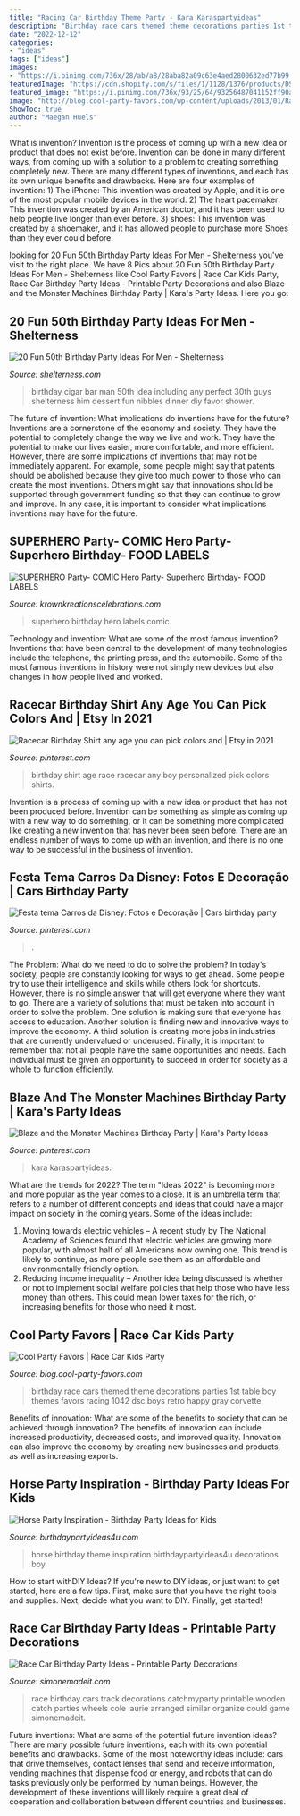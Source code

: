 ```yaml
---
title: "Racing Car Birthday Theme Party - Kara Karaspartyideas"
description: "Birthday race cars themed theme decorations parties 1st table boy themes favors racing 1042 dsc boys retro happy gray corvette"
date: "2022-12-12"
categories:
- "ideas"
tags: ["ideas"]
images:
- "https://i.pinimg.com/736x/28/ab/a8/28aba82a09c63e4aed2800632ed77b99.jpg"
featuredImage: "https://cdn.shopify.com/s/files/1/1128/1376/products/DSC_0039_46867fbe-1167-474e-a6b2-49b4d6f17884_grande.JPG?v=1467019781"
featured_image: "https://i.pinimg.com/736x/93/25/64/93256487041152ff90ac76b37329e7ee.jpg"
image: "http://blog.cool-party-favors.com/wp-content/uploads/2013/01/Race-Car-Kids-Party.jpg"
ShowToc: true
author: "Maegan Huels"
---
```



What is invention?
Invention is the process of coming up with a new idea or product that does not exist before. Invention can be done in many different ways, from coming up with a solution to a problem to creating something completely new. There are many different types of inventions, and each has its own unique benefits and drawbacks. Here are four examples of invention: 1) The iPhone: This invention was created by Apple, and it is one of the most popular mobile devices in the world. 2) The heart pacemaker: This invention was created by an American doctor, and it has been used to help people live longer than ever before. 3) shoes: This invention was created by a shoemaker, and it has allowed people to purchase more Shoes than they ever could before.

	

		
looking for 20 Fun 50th Birthday Party Ideas For Men - Shelterness you've visit to the right place. We have 8 Pics about 20 Fun 50th Birthday Party Ideas For Men - Shelterness like Cool Party Favors | Race Car Kids Party, Race Car Birthday Party Ideas - Printable Party Decorations and also Blaze and the Monster Machines Birthday Party | Kara&#039;s Party Ideas. Here you go:
		
    
## 20 Fun 50th Birthday Party Ideas For Men - Shelterness

<img loading=lazy src="http://i.shelterness.com/2017/02/10-a-cigar-bar-is-a-perfect-idea-for-any-mans-party-including-a-birthday-one.jpg" onerror="this.onerror=null;this.src='https://tse1.mm.bing.net/th?id=OIP.kCklnuIMQ0jvvkGrnUL0HQHaLH&amp;pid=15.1';" alt="20 Fun 50th Birthday Party Ideas For Men - Shelterness">

_Source: shelterness.com_

>birthday cigar bar man 50th idea including any perfect 30th guys shelterness him dessert fun nibbles dinner diy favor shower. 

	

The future of invention: What implications do inventions have for the future?
Inventions are a cornerstone of the economy and society. They have the potential to completely change the way we live and work. They have the potential to make our lives easier, more comfortable, and more efficient. However, there are some implications of inventions that may not be immediately apparent. For example, some people might say that patents should be abolished because they give too much power to those who can create the most inventions. Others might say that innovations should be supported through government funding so that they can continue to grow and improve. In any case, it is important to consider what implications inventions may have for the future.

    
## SUPERHERO Party- COMIC Hero Party- Superhero Birthday- FOOD LABELS

<img loading=lazy src="https://cdn.shopify.com/s/files/1/1128/1376/products/DSC_0039_46867fbe-1167-474e-a6b2-49b4d6f17884_grande.JPG?v=1467019781" onerror="this.onerror=null;this.src='https://tse4.mm.bing.net/th?id=OIP.0VITCFdp6D3cbHr2_8mZDQAAAA&amp;pid=15.1';" alt="SUPERHERO Party- COMIC Hero Party- Superhero Birthday- FOOD LABELS">

_Source: krownkreationscelebrations.com_

>superhero birthday hero labels comic. 

	

Technology and invention: What are some of the most famous invention?
Inventions that have been central to the development of many technologies include the telephone, the printing press, and the automobile. Some of the most famous inventions in history were not simply new devices but also changes in how people lived and worked.

    
## Racecar Birthday Shirt Any Age You Can Pick Colors And | Etsy In 2021

<img loading=lazy src="https://i.pinimg.com/736x/cf/7c/66/cf7c669ced8f444f4b50a54833b50195.jpg" onerror="this.onerror=null;this.src='https://tse2.mm.bing.net/th?id=OIP.SFRCg1hcyJF-BGCEcXT-nQHaJ3&amp;pid=15.1';" alt="Racecar Birthday Shirt any age you can pick colors and | Etsy in 2021">

_Source: pinterest.com_

>birthday shirt age race racecar any boy personalized pick colors shirts. 

	

Invention is a process of coming up with a new idea or product that has not been produced before. Invention can be something as simple as coming up with a new way to do something, or it can be something more complicated like creating a new invention that has never been seen before. There are an endless number of ways to come up with an invention, and there is no one way to be successful in the business of invention.

    
## Festa Tema Carros Da Disney: Fotos E Decoração | Cars Birthday Party

<img loading=lazy src="https://i.pinimg.com/736x/28/ab/a8/28aba82a09c63e4aed2800632ed77b99.jpg" onerror="this.onerror=null;this.src='https://tse4.mm.bing.net/th?id=OIP.f1tIBHjsZpEDYt69YrVn4gHaHS&amp;pid=15.1';" alt="Festa tema Carros da Disney: Fotos e Decoração | Cars birthday party">

_Source: pinterest.com_

>. 

	

The Problem: What do we need to do to solve the problem?
In today's society, people are constantly looking for ways to get ahead. Some people try to use their intelligence and skills while others look for shortcuts. However, there is no simple answer that will get everyone where they want to go. There are a variety of solutions that must be taken into account in order to solve the problem. One solution is making sure that everyone has access to education. Another solution is finding new and innovative ways to improve the economy. A third solution is creating more jobs in industries that are currently undervalued or underused. Finally, it is important to remember that not all people have the same opportunities and needs. Each individual must be given an opportunity to succeed in order for society as a whole to function efficiently.

    
## Blaze And The Monster Machines Birthday Party | Kara&#039;s Party Ideas

<img loading=lazy src="https://i.pinimg.com/736x/93/25/64/93256487041152ff90ac76b37329e7ee.jpg" onerror="this.onerror=null;this.src='https://tse4.mm.bing.net/th?id=OIP.z7dl94SnEUhnl0-oB3GJdAHaLH&amp;pid=15.1';" alt="Blaze and the Monster Machines Birthday Party | Kara&#039;s Party Ideas">

_Source: pinterest.com_

>kara karaspartyideas. 

	

What are the trends for 2022?
The term "Ideas 2022" is becoming more and more popular as the year comes to a close. It is an umbrella term that refers to a number of different concepts and ideas that could have a major impact on society in the coming years. Some of the ideas include: 
1) Moving towards electric vehicles – A recent study by The National Academy of Sciences found that electric vehicles are growing more popular, with almost half of all Americans now owning one. This trend is likely to continue, as more people see them as an affordable and environmentally friendly option. 
2) Reducing income inequality – Another idea being discussed is whether or not to implement social welfare policies that help those who have less money than others. This could mean lower taxes for the rich, or increasing benefits for those who need it most.

    
## Cool Party Favors | Race Car Kids Party

<img loading=lazy src="http://blog.cool-party-favors.com/wp-content/uploads/2013/01/Race-Car-Kids-Party.jpg" onerror="this.onerror=null;this.src='https://tse2.mm.bing.net/th?id=OIP.16tJ2wiCpfQgNkHLNTaGZQAAAA&amp;pid=15.1';" alt="Cool Party Favors | Race Car Kids Party">

_Source: blog.cool-party-favors.com_

>birthday race cars themed theme decorations parties 1st table boy themes favors racing 1042 dsc boys retro happy gray corvette. 

	

Benefits of innovation: What are some of the benefits to society that can be achieved through innovation?
The benefits of innovation can include increased productivity, decreased costs, and improved quality. Innovation can also improve the economy by creating new businesses and products, as well as increasing exports.

    
## Horse Party Inspiration - Birthday Party Ideas For Kids

<img loading=lazy src="https://birthdaypartyideas4u.com/wp-content/uploads/2019/03/Horse-Party.jpg" onerror="this.onerror=null;this.src='https://tse3.mm.bing.net/th?id=OIP.CdgyBZJPlJheG-tGDv0TgQHaLZ&amp;pid=15.1';" alt="Horse Party Inspiration - Birthday Party Ideas for Kids">

_Source: birthdaypartyideas4u.com_

>horse birthday theme inspiration birthdaypartyideas4u decorations boy. 

	

How to start withDIY Ideas?
If you're new to DIY ideas, or just want to get started, here are a few tips. First, make sure that you have the right tools and supplies. Next, decide what you want to DIY. Finally, get started!

    
## Race Car Birthday Party Ideas - Printable Party Decorations

<img loading=lazy src="https://www.simonemadeit.com/wp-content/uploads/2012/04/dsc00333.jpg" onerror="this.onerror=null;this.src='https://tse2.mm.bing.net/th?id=OIP.pX5UxjLP2xvJGgJR6dycbAHaJ4&amp;pid=15.1';" alt="Race Car Birthday Party Ideas - Printable Party Decorations">

_Source: simonemadeit.com_

>race birthday cars track decorations catchmyparty printable wooden catch parties wheels cole laurie arranged similar organize could game simonemadeit. 

	

Future inventions: What are some of the potential future invention ideas?
There are many possible future inventions, each with its own potential benefits and drawbacks. Some of the most noteworthy ideas include: cars that drive themselves, contact lenses that send and receive information, vending machines that dispense food or energy, and robots that can do tasks previously only be performed by human beings. However, the development of these inventions will likely require a great deal of cooperation and collaboration between different countries and businesses.

